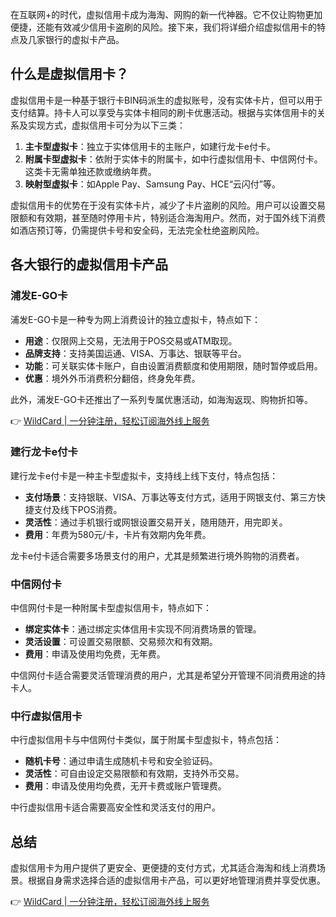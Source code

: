 在互联网+的时代，虚拟信用卡成为海淘、网购的新一代神器。它不仅让购物更加便捷，还能有效减少信用卡盗刷的风险。接下来，我们将详细介绍虚拟信用卡的特点及几家银行的虚拟卡产品。

## 什么是虚拟信用卡？

虚拟信用卡是一种基于银行卡BIN码派生的虚拟账号，没有实体卡片，但可以用于支付结算。持卡人可以享受与实体卡相同的刷卡优惠活动。根据与实体信用卡的关系及实现方式，虚拟信用卡可分为以下三类：

1. **主卡型虚拟卡**：独立于实体信用卡的主账户，如建行龙卡e付卡。
2. **附属卡型虚拟卡**：依附于实体卡的附属卡，如中行虚拟信用卡、中信网付卡。这类卡无需单独还款或缴纳年费。
3. **映射型虚拟卡**：如Apple Pay、Samsung Pay、HCE“云闪付”等。

虚拟信用卡的优势在于没有实体卡片，减少了卡片盗刷的风险。用户可以设置交易限额和有效期，甚至随时停用卡片，特别适合海淘用户。然而，对于国外线下消费如酒店预订等，仍需提供卡号和安全码，无法完全杜绝盗刷风险。

## 各大银行的虚拟信用卡产品

### 浦发E-GO卡

浦发E-GO卡是一种专为网上消费设计的独立虚拟卡，特点如下：

- **用途**：仅限网上交易，无法用于POS交易或ATM取现。
- **品牌支持**：支持美国运通、VISA、万事达、银联等平台。
- **功能**：可关联实体卡账户，自由设置消费额度和使用期限，随时暂停或启用。
- **优惠**：境外外币消费积分翻倍，终身免年费。

此外，浦发E-GO卡还推出了一系列专属优惠活动，如海淘返现、购物折扣等。

👉 [WildCard | 一分钟注册，轻松订阅海外线上服务](https://bit.ly/bewildcard)

### 建行龙卡e付卡

建行龙卡e付卡是一种主卡型虚拟卡，支持线上线下支付，特点包括：

- **支付场景**：支持银联、VISA、万事达等支付方式，适用于网银支付、第三方快捷支付及线下POS消费。
- **灵活性**：通过手机银行或网银设置交易开关，随用随开，用完即关。
- **费用**：年费为580元/卡，卡片有效期内免年费。

龙卡e付卡适合需要多场景支付的用户，尤其是频繁进行境外购物的消费者。

### 中信网付卡

中信网付卡是一种附属卡型虚拟信用卡，特点如下：

- **绑定实体卡**：通过绑定实体信用卡实现不同消费场景的管理。
- **灵活设置**：可设置交易限额、交易频次和有效期。
- **费用**：申请及使用均免费，无年费。

中信网付卡适合需要灵活管理消费的用户，尤其是希望分开管理不同消费用途的持卡人。

### 中行虚拟信用卡

中行虚拟信用卡与中信网付卡类似，属于附属卡型虚拟卡，特点包括：

- **随机卡号**：通过申请生成随机卡号和安全验证码。
- **灵活性**：可自由设定交易限额和有效期，支持外币交易。
- **费用**：申请及使用均免费，无开卡费或账户管理费。

中行虚拟信用卡适合需要高安全性和灵活支付的用户。

## 总结

虚拟信用卡为用户提供了更安全、更便捷的支付方式，尤其适合海淘和线上消费场景。根据自身需求选择合适的虚拟信用卡产品，可以更好地管理消费并享受优惠。

👉 [WildCard | 一分钟注册，轻松订阅海外线上服务](https://bit.ly/bewildcard)